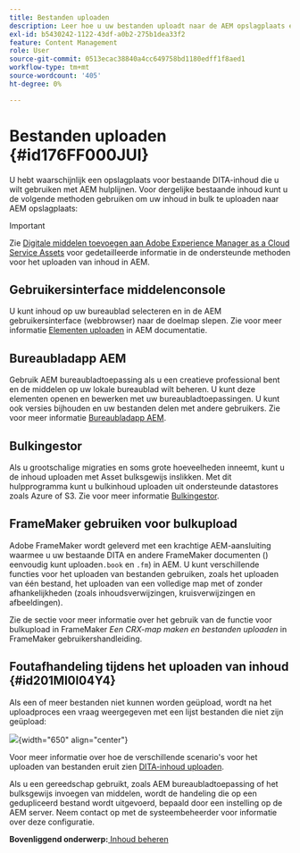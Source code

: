 ```yaml
---
title: Bestanden uploaden
description: Leer hoe u uw bestanden uploadt naar de AEM opslagplaats en fouten verwerkt. De middelen van de console van kennis gebruikersinterface, AEM Desktop app, activa bulkingestor, en gebruiken FrameMaker voor bulkupload.
exl-id: b5430242-1122-43df-a0b2-275b1dea33f2
feature: Content Management
role: User
source-git-commit: 0513ecac38840a4cc649758bd1180edff1f8aed1
workflow-type: tm+mt
source-wordcount: '405'
ht-degree: 0%

---
```


# Bestanden uploaden {#id176FF000JUI}

U hebt waarschijnlijk een opslagplaats voor bestaande DITA-inhoud die u wilt gebruiken met AEM hulplijnen. Voor dergelijke bestaande inhoud kunt u de volgende methoden gebruiken om uw inhoud in bulk te uploaden naar AEM opslagplaats:

>[!IMPORTANT]
>
> Zie [Digitale middelen toevoegen aan Adobe Experience Manager as a Cloud Service Assets](https://experienceleague.adobe.com/docs/experience-manager-cloud-service/assets/manage/add-assets.html) voor gedetailleerde informatie in de ondersteunde methoden voor het uploaden van inhoud in AEM.

## Gebruikersinterface middelenconsole

U kunt inhoud op uw bureaublad selecteren en in de AEM gebruikersinterface \(webbrowser\) naar de doelmap slepen. Zie voor meer informatie [Elementen uploaden](https://experienceleague.adobe.com/docs/experience-manager-cloud-service/assets/manage/add-assets.html#upload-assets) in AEM documentatie.

## Bureaubladapp AEM

Gebruik AEM bureaubladtoepassing als u een creatieve professional bent en de middelen op uw lokale bureaublad wilt beheren. U kunt deze elementen openen en bewerken met uw bureaubladtoepassingen. U kunt ook versies bijhouden en uw bestanden delen met andere gebruikers. Zie voor meer informatie [Bureaubladapp AEM](https://experienceleague.adobe.com/docs/experience-manager-desktop-app/using/using.html).

## Bulkingestor

Als u grootschalige migraties en soms grote hoeveelheden inneemt, kunt u de inhoud uploaden met Asset bulksgewijs inslikken. Met dit hulpprogramma kunt u bulkinhoud uploaden uit ondersteunde datastores zoals Azure of S3. Zie voor meer informatie [Bulkingestor](https://experienceleague.adobe.com/docs/experience-manager-cloud-service/assets/manage/add-assets.html?lang=en#asset-bulk-ingestor).

## FrameMaker gebruiken voor bulkupload

Adobe FrameMaker wordt geleverd met een krachtige AEM-aansluiting waarmee u uw bestaande DITA en andere FrameMaker documenten \() eenvoudig kunt uploaden`.book` en `.fm`\) in AEM. U kunt verschillende functies voor het uploaden van bestanden gebruiken, zoals het uploaden van één bestand, het uploaden van een volledige map met of zonder afhankelijkheden \(zoals inhoudsverwijzingen, kruisverwijzingen en afbeeldingen\).

Zie de sectie voor meer informatie over het gebruik van de functie voor bulkupload in FrameMaker *Een CRX-map maken en bestanden uploaden* in FrameMaker gebruikershandleiding.

## Foutafhandeling tijdens het uploaden van inhoud {#id201MI0I04Y4}

Als een of meer bestanden niet kunnen worden geüpload, wordt na het uploadproces een vraag weergegeven met een lijst bestanden die niet zijn geüpload:

![](images/uuid-files-failed-to-upload_cs.png){width="650" align="center"}

Voor meer informatie over hoe de verschillende scenario&#39;s voor het uploaden van bestanden eruit zien [DITA-inhoud uploaden](authoring-file-management.md#).

Als u een gereedschap gebruikt, zoals AEM bureaubladtoepassing of het bulksgewijs invoegen van middelen, wordt de handeling die op een gedupliceerd bestand wordt uitgevoerd, bepaald door een instelling op de AEM server. Neem contact op met de systeembeheerder voor informatie over deze configuratie.

**Bovenliggend onderwerp:**[ Inhoud beheren](authoring.md)

